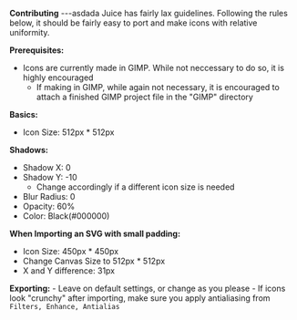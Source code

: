 **Contributing**
---asdada
Juice has fairly lax guidelines. Following the rules below, it should be fairly easy to port and make icons with relative uniformity.

**Prerequisites:**
  - Icons are currently made in GIMP. While not neccessary to do so, it is highly encouraged
    - If making in GIMP, while again not necessary, it is encouraged to attach a finished GIMP project file in the "GIMP" directory
    
**Basics:**
   - Icon Size: 512px * 512px
   
**Shadows:**
  - Shadow X: 0
  - Shadow Y: -10
    - Change accordingly if a different icon size is needed
  - Blur Radius: 0
  - Opacity: 60%
  - Color: Black(#000000)
  
**When Importing an SVG with small padding:**
  - Icon Size: 450px * 450px
  - Change Canvas Size to 512px * 512px
  - X and Y difference: 31px
  
  **Exporting:**
    - Leave on default settings, or change as you please
      - If icons look "crunchy" after importing, make sure you apply antialiasing from `Filters, Enhance, Antialias`
